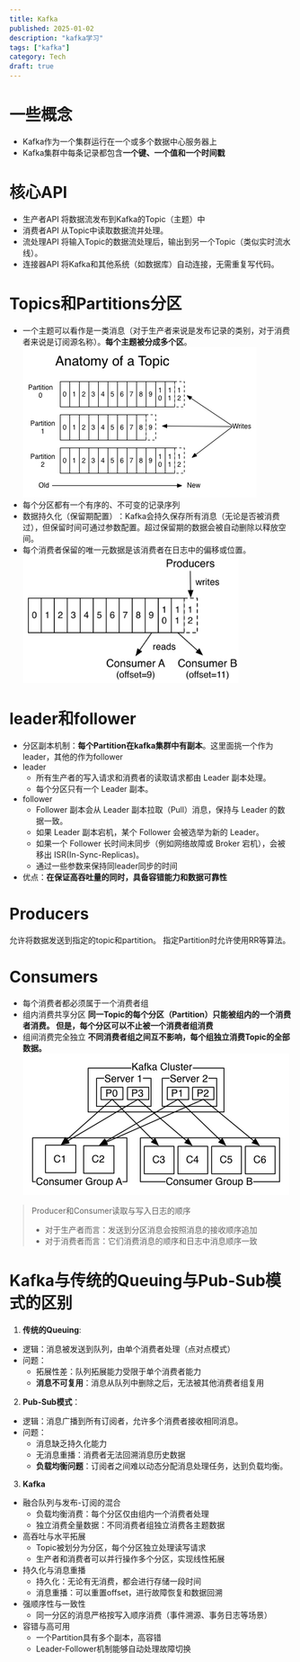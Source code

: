 ```yaml
---
title: Kafka
published: 2025-01-02
description: "kafka学习"
tags: ["kafka"]
category: Tech
draft: true
---
```

# 一些概念
- Kafka作为一个集群运行在一个或多个数据中心服务器上
- Kafka集群中每条记录都包含**一个键、一个值和一个时间戳**

# 核心API
- 生产者API
  将数据流发布到Kafka的Topic（主题）中
- 消费者API
  从Topic中读取数据流并处理。
- 流处理API
  将输入Topic的数据流处理后，输出到另一个Topic（类似实时流水线）。
- 连接器API
  将Kafka和其他系统（如数据库）自动连接，无需重复写代码。

# Topics和Partitions分区
- 一个主题可以看作是一类消息（对于生产者来说是发布记录的类别，对于消费者来说是订阅源名称）。**每个主题被分成多个区**。
![alt text](assets/1216496-20190116165958027-887762707.png)
- 每个分区都有一个有序的、不可变的记录序列
- 数据持久化（保留期配置）​​：Kafka会持久保存所有消息（无论是否被消费过），但保留时间可通过参数配置。超过保留期的数据会被自动删除以释放空间。
- 每个消费者保留的唯一元数据是该消费者在日志中的偏移或位置。
![alt text](assets/1216496-20190116171533633-1400193284.png)

# leader和follower
- 分区副本机制：**每个Partition在kafka集群中有副本**。这里面挑一个作为leader，其他的作为follower
- leader
  + 所有生产者的写入请求和消费者的读取请求都由 Leader 副本处理。
  + 每个分区只有一个 Leader 副本。
- follower
  + Follower 副本会从 Leader 副本拉取（Pull）消息，保持与 Leader 的数据一致。
  + 如果 Leader 副本宕机，某个 Follower 会被选举为新的 Leader。
  + 如果一个 Follower 长时间未同步（例如网络故障或 Broker 宕机），会被移出 ISR(In-Sync-Replicas)。
  + 通过一些参数来保持同leader同步的时间
- 优点：**在保证高吞吐量的同时，具备容错能力和数据可靠性**

# Producers
允许将数据发送到指定的topic和partition。
指定Partition时允许使用RR等算法。

# Consumers
- 每个消费者都必须属于一个消费者组
- 组内消费共享分区
  **同一Topic的每个分区（Partition）只能被组内的​​一个消费者​​消费。
  但是，每个分区可以不止被一个消费者组消费**
- 组间消费完全独立
  **不同消费者组之间互不影响，每个组独立消费Topic的全部数据。**
![alt text](assets/1216496-20190116170227082-737238469.png)
> Producer和Consumer读取与写入日志的顺序
> - 对于生产者而言：发送到分区消息会按照消息的接收顺序追加
> - 对于消费者而言：它们消费消息的顺序和日志中消息顺序一致

# Kafka与传统的Queuing与Pub-Sub模式的区别
1. **传统的Queuing**:
  + 逻辑：消息被发送到队列，由单个消费者处理（点对点模式）
  + 问题：
    + 拓展性差：队列拓展能力受限于单个消费者能力
    + **消息不可复用**：消息从队列中删除之后，无法被其他消费者组复用
2. **Pub-Sub模式**：
  + 逻辑：消息广播到所有订阅者，允许多个消费者接收相同消息。
  + 问题：
    + 消息缺乏持久化能力
    + 无消息重播：消费者无法回溯消息历史数据
    + **负载均衡问题**：订阅者之间难以动态分配消息处理任务，达到负载均衡。
3. **Kafka**
  + 融合队列与发布-订阅的混合
    - 负载均衡消费：每个分区仅由组内一个消费者处理
    - 独立消费全量数据：不同消费者组独立消费各主题数据
  + 高吞吐与水平拓展
    - Topic被划分为分区，每个分区独立处理读写请求
    - 生产者和消费者可以并行操作多个分区，实现线性拓展
  + 持久化与消息重播
    - 持久化：无论有无消费，都会进行存储一段时间
    - 消息重播：可以重置offset，进行故障恢复和数据回溯
  + 强顺序性与一致性
    - 同一分区的消息严格按写入顺序消费（事件溯源、事务日志等场景）
  + 容错与高可用
    - 一个Partition具有多个副本，高容错
    - Leader-Follower机制能够自动处理故障切换

